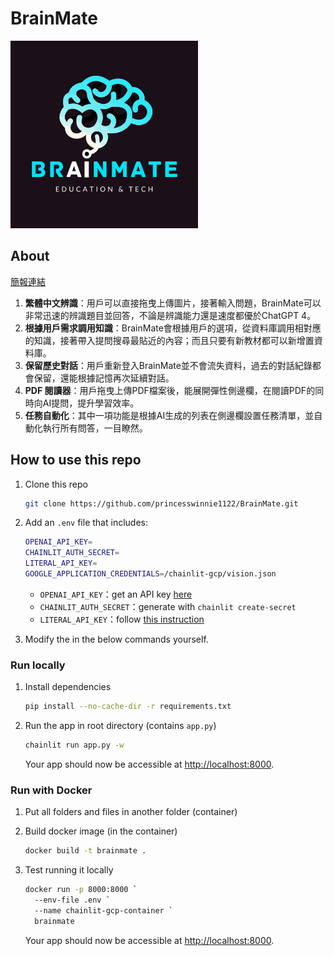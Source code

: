 # BrainMate

<img src="./public/avatar.png" alt="drawing" width="300"/>

## About

[簡報連結](https://www.canva.com/design/DAF-GqnHNtE/s6xV3q02vMmpF5eYIRLlPQ/view?utm_content=DAF-GqnHNtE&utm_campaign=designshare&utm_medium=link&utm_source=editor)

1. **繁體中文辨識**：用戶可以直接拖曳上傳圖片，接著輸入問題，BrainMate可以非常迅速的辨識題目並回答，不論是辨識能力還是速度都優於ChatGPT 4。
2. **根據用戶需求調用知識**：BrainMate會根據用戶的選項，從資料庫調用相對應的知識，接著帶入提問搜尋最貼近的內容；而且只要有新教材都可以新增置資料庫。
3. **保留歷史對話**：用戶重新登入BrainMate並不會流失資料，過去的對話紀錄都會保留，還能根據記憶再次延續對話。
4. **PDF 閱讀器**：用戶拖曳上傳PDF檔案後，能展開彈性側邊欄，在閱讀PDF的同時向AI提問，提升學習效率。
5. **任務自動化**：其中一項功能是根據AI生成的列表在側邊欄設置任務清單，並自動化執行所有問答，一目瞭然。



## How to use this repo

1. Clone this repo

   ```bash
   git clone https://github.com/princesswinnie1122/BrainMate.git
   ```

2. Add an `.env` file that includes: 

   ```bash
   OPENAI_API_KEY=
   CHAINLIT_AUTH_SECRET=
   LITERAL_API_KEY=
   GOOGLE_APPLICATION_CREDENTIALS=/chainlit-gcp/vision.json
   ```

   - `OPENAI_API_KEY`：get an API key [here](https://platform.openai.com/docs/overview)
   - `CHAINLIT_AUTH_SECRET`：generate with `chainlit create-secret`
   - `LITERAL_API_KEY`：follow [this instruction](https://docs.chainlit.io/data-persistence/overview)

3. Modify the <names> in the below commands yourself.

### Run locally

1. Install dependencies

   ```bash
   pip install --no-cache-dir -r requirements.txt
   ```

2. Run the app in root directory (contains `app.py`)

   ```bash
   chainlit run app.py -w
   ```

   Your app should now be accessible at [http://localhost:8000](http://localhost:8000/).

### Run with Docker

1. Put all folders and files in another folder (container)

2. Build docker image (in the container)

   ```bash
   docker build -t brainmate .
   ```

3. Test running it locally

   ```bash
   docker run -p 8000:8000 `
     --env-file .env `
     --name chainlit-gcp-container `
     brainmate
   ```

   Your app should now be accessible at [http://localhost:8000](http://localhost:8000/).
